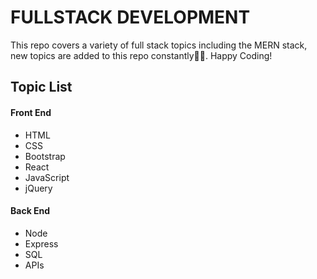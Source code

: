 # FULLSTACK DEVELOPMENT

This repo covers a variety of full stack topics including the MERN stack, new topics are added to this repo constantly:brain::smile:. Happy Coding!


## Topic List
#### Front End
- HTML
- CSS
- Bootstrap
- React
- JavaScript
- jQuery

#### Back End
- Node
- Express
- SQL
- APIs
